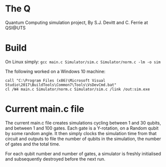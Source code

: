 # The Q
Quantum Computing simulation project, By S.J. Devitt and C. Ferrie at QSI@UTS
# Build
On Linux simply: ```gcc main.c Simulator/sim.c Simulator/norm.c -lm -o sim```

The following worked on a Windows 10 machine:
```
call "C:\Program Files (x86)\Microsoft Visual Studio\2017\BuildTools\Common7\Tools\VsDevCmd.bat"
cl /W4 main.c Simulator/norm.c Simulator/sim.c /link /out:sim.exe

```
# Current main.c file

The current main.c file creates simulations cycling between 1 and 30 qubits, and between 1 and 100 gates.  Each gate is a  Y-rotation, on a Random qubit by some random angle.  It then simply clocks the simulation time from that circuit and outputs to file the number of qubits in the simulation, the number of gates and the total time. 

For each qubit number and number of gates, a simulator is freshly initialised and subsequently destroyed before the next run.
